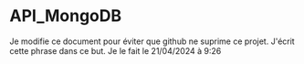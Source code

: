 # API_MongoDB
Je modifie ce document pour éviter que github ne suprime ce projet. J'écrit cette phrase dans ce but. Je le fait le 21/04/2024 à 9:26
